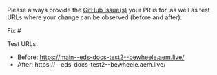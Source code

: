 Please always provide the [GitHub issue(s)](../issues) your PR is for, as well as test URLs where your change can be observed (before and after):

Fix #<gh-issue-id>

Test URLs:
- Before: https://main--eds-docs-test2--bewheele.aem.live/
- After: https://<branch>--eds-docs-test2--bewheele.aem.live/
